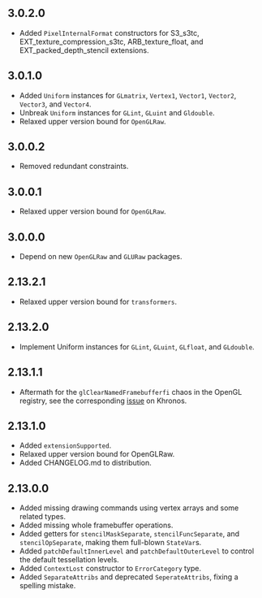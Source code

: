 3.0.2.0
-------
* Added `PixelInternalFormat` constructors for S3_s3tc, EXT_texture_compression_s3tc,
  ARB_texture_float, and EXT_packed_depth_stencil extensions.

3.0.1.0
-------
* Added `Uniform` instances for `GLmatrix`, `Vertex1`, `Vector1`, `Vector2`, `Vector3`, and `Vector4`.
* Unbreak `Uniform` instances for `GLint`, `GLuint` and `Gldouble`.
* Relaxed upper version bound for `OpenGLRaw`.

3.0.0.2
-------
* Removed redundant constraints.

3.0.0.1
-------
* Relaxed upper version bound for `OpenGLRaw`.

3.0.0.0
-------
* Depend on new `OpenGLRaw` and `GLURaw` packages.

2.13.2.1
--------
* Relaxed upper version bound for `transformers`.

2.13.2.0
--------
* Implement Uniform instances for `GLint`, `GLuint`, `GLfloat`, and `GLdouble`.

2.13.1.1
--------
* Aftermath for the `glClearNamedFramebufferfi` chaos in the OpenGL registry,
  see the corresponding
  [issue](https://www.khronos.org/bugzilla/show_bug.cgi?id=1394) on Khronos.

2.13.1.0
--------
* Added `extensionSupported`.
* Relaxed upper version bound for OpenGLRaw.
* Added CHANGELOG.md to distribution.

2.13.0.0
--------
* Added missing drawing commands using vertex arrays and some related types.
* Added missing whole framebuffer operations.
* Added getters for `stencilMaskSeparate`, `stencilFuncSeparate`, and `stencilOpSeparate`, making them full-blown `StateVar`s.
* Added `patchDefaultInnerLevel` and `patchDefaultOuterLevel` to control the default tessellation levels.
* Added `ContextLost` constructor to `ErrorCategory` type.
* Added `SeparateAttribs` and deprecated `SeperateAttribs`, fixing a spelling mistake.
